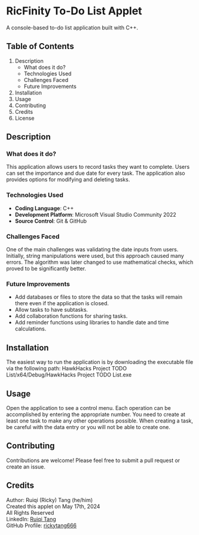 # RicFinity To-Do List Applet
A console-based to-do list application built with C++.

## Table of Contents
1. Description
    - What does it do?
    - Technologies Used
    - Challenges Faced
    - Future Improvements
2. Installation
3. Usage
4. Contributing
5. Credits
6. License

## Description

### What does it do?
This application allows users to record tasks they want to complete. Users can set the importance and due date for every task. The application also provides options for modifying and deleting tasks.

### Technologies Used
- **Coding Language**: C++
- **Development Platform**: Microsoft Visual Studio Community 2022
- **Source Control**: Git & GitHub

### Challenges Faced
One of the main challenges was validating the date inputs from users. Initially, string manipulations were used, but this approach caused many errors. The algorithm was later changed to use mathematical checks, which proved to be significantly better.

### Future Improvements
- Add databases or files to store the data so that the tasks will remain there even if the application is closed.
- Allow tasks to have subtasks.
- Add collaboration functions for sharing tasks.
- Add reminder functions using libraries to handle date and time calculations.

## Installation
The easiest way to run the application is by downloading the executable file via the following path: HawkHacks Project TODO List/x64/Debug/HawkHacks Project TODO List.exe

## Usage
Open the application to see a control menu. Each operation can be accomplished by entering the appropriate number. You need to create at least one task to make any other operations possible. When creating a task, be careful with the data entry or you will not be able to create one.

## Contributing
Contributions are welcome! Please feel free to submit a pull request or create an issue.

## Credits
Author: Ruiqi (Ricky) Tang (he/him) \
Created this applet on May 17th, 2024 \
All Rights Reserved \
LinkedIn: [Ruiqi Tang](https://www.linkedin.com/in/ruiqi-tang-04a16a2a2/) \
GitHub Profile: [rickytang666](https://github.com/rickytang666)
